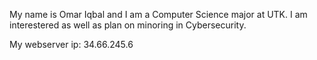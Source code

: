 My name is  Omar Iqbal and I am a Computer Science major at UTK. I am interestered as well as plan on minoring in Cybersecurity.

My webserver ip: 34.66.245.6